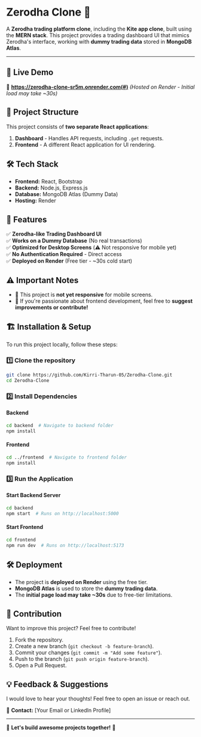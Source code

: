 # Zerodha Clone 🏦

A **Zerodha trading platform clone**, including the **Kite app clone**, built using the **MERN stack**. This project provides a trading dashboard UI that mimics Zerodha's interface, working with **dummy trading data** stored in **MongoDB Atlas**.

---

## 🚀 Live Demo
🔗 **https://zerodha-clone-sr5m.onrender.com(#)** _(Hosted on Render - Initial load may take ~30s)_

## 📂 Project Structure
This project consists of **two separate React applications**:
1. **Dashboard** - Handles API requests, including `.get` requests.
2. **Frontend** - A different React application for UI rendering.

## 🛠 Tech Stack
- **Frontend:** React, Bootstrap
- **Backend:** Node.js, Express.js
- **Database:** MongoDB Atlas (Dummy Data)
- **Hosting:** Render

## 🎯 Features
✅ **Zerodha-like Trading Dashboard UI**  
✅ **Works on a Dummy Database** (No real transactions)  
✅ **Optimized for Desktop Screens** (⚠️ Not responsive for mobile yet)  
✅ **No Authentication Required** - Direct access  
✅ **Deployed on Render** (Free tier - ~30s cold start)  

## ⚠️ Important Notes
- 📌 This project is **not yet responsive** for mobile screens.
- 📌 If you're passionate about frontend development, feel free to **suggest improvements or contribute!**

## 🏗 Installation & Setup
To run this project locally, follow these steps:

### 1️⃣ Clone the repository
```bash
git clone https://github.com/Kirri-Tharun-05/Zerodha-Clone.git
cd Zerodha-Clone
```

### 2️⃣ Install Dependencies
#### Backend
```bash
cd backend  # Navigate to backend folder
npm install
```

#### Frontend
```bash
cd ../frontend  # Navigate to frontend folder
npm install
```

### 3️⃣ Run the Application
#### Start Backend Server
```bash
cd backend
npm start  # Runs on http://localhost:5000
```

#### Start Frontend
```bash
cd frontend
npm run dev  # Runs on http://localhost:5173
```

## 🛠 Deployment
- The project is **deployed on Render** using the free tier.
- **MongoDB Atlas** is used to store the **dummy trading data**.
- The **initial page load may take ~30s** due to free-tier limitations.

## 📌 Contribution
Want to improve this project? Feel free to contribute!
1. Fork the repository.
2. Create a new branch (`git checkout -b feature-branch`).
3. Commit your changes (`git commit -m "Add some feature"`).
4. Push to the branch (`git push origin feature-branch`).
5. Open a Pull Request.

## 💡 Feedback & Suggestions
I would love to hear your thoughts! Feel free to open an issue or reach out.

📧 **Contact:** [Your Email or LinkedIn Profile]

---

🚀 **Let's build awesome projects together!** 🚀
